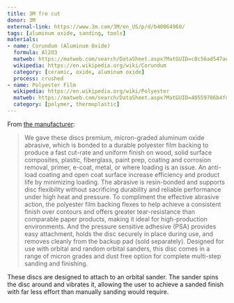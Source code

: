 ```yaml
---
title: 3M fre cut
donor: 3M
external-link: https://www.3m.com/3M/en_US/p/d/b40064960/
tags: [aluminum oxide, sanding, tools]
materials:
- name: Corundum (Aluminum Oxide)
  formula: Al2O3
  matweb: https://matweb.com/search/DataSheet.aspx?MatGUID=c8c56ad547ae4cfabad15977bfb537f1
  wikipedia: https://en.wikipedia.org/wiki/Corundum
  category: [ceramic, oxide, aluminum oxide]
  process: crushed
- name: Polyester Film
  wikipedia: https://en.wikipedia.org/wiki/Polyester
  matweb: https://matweb.com/search/DataSheet.aspx?MatGUID=40559706b4fd4aa0a43f5739799728f5
  category: [polymer, thermoplastic]
---
```


From [the manufacturer](https://www.3m.com/3M/en_US/p/d/b40064968/):

> We gave these discs premium, micron-graded aluminum oxide abrasive, which is bonded to a durable polyester film backing to produce a fast cut-rate and uniform finish on wood, solid surface composites, plastic, fiberglass, paint prep, coating and corrosion removal, primer, e-coat, metal, or where loading is an issue. An anti-load coating and open coat surface increase efficiency and product life by minimizing loading. The abrasive is resin-bonded and supports disc flexibility without sacrificing durability and reliable performance under high heat and pressure. To compliment the effective abrasive action, the polyester film backing flexes to help achieve a consistent finish over contours and offers greater tear-resistance than comparable paper products, making it ideal for high-production environments. And the pressure sensitive adhesive (PSA) provides easy attachment, holds the disc securely in place during use, and removes cleanly from the backup pad (sold separately). Designed for use with orbital and random orbital sanders, this disc comes in a range of micron grades and dust free option for complete multi-step sanding and finishing.

These discs are designed to attach to an orbital sander. The sander spins the disc around and vibrates it, allowing the user to achieve a sanded finish with far less effort than manually sanding would require.

